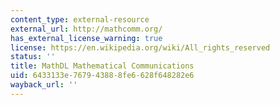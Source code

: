 ```yaml
---
content_type: external-resource
external_url: http://mathcomm.org/
has_external_license_warning: true
license: https://en.wikipedia.org/wiki/All_rights_reserved
status: ''
title: MathDL Mathematical Communications
uid: 6433133e-7679-4388-8fe6-628f648282e6
wayback_url: ''
---
```

